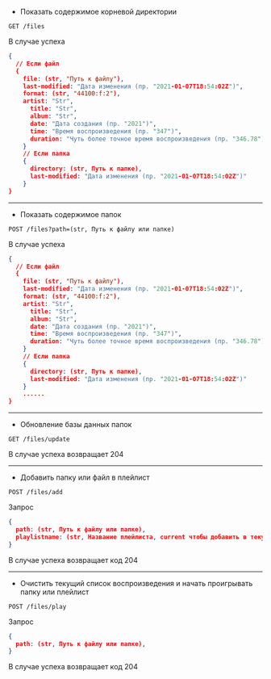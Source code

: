 - Показать содержимое корневой директории
```
GET /files
```
В случае успеха
```json
{
  // Если файл
  {
    file: (str, "Путь к файлу"),
    last-modified: "Дата изменения (пр. "2021-01-07T18:54:02Z")",
    format: (str, "44100:f:2"),
    artist: "Str",
	  title: "Str",
	  album: "Str",
	  date: "Дата создания (пр. "2021")",
	  time: "Время воспроизведения (пр. "347")",
	  duration: "Чуть более точное время воспроизведения (пр. "346.78")",
    }
    // Если папка
    {
      directory: (str, Путь к папке),
      last-modified: "Дата изменения (пр. "2021-01-07T18:54:02Z")"
    }
}
```

------------

- Показать содержимое папок

```
POST /files?path=(str, Путь к файлу или папке)
```
В случае успеха
```json
{
  // Если файл
  {
    file: (str, "Путь к файлу"),
    last-modified: "Дата изменения (пр. "2021-01-07T18:54:02Z")",
    format: (str, "44100:f:2"),
    artist: "Str",
	  title: "Str",
	  album: "Str",
	  date: "Дата создания (пр. "2021")",
	  time: "Время воспроизведения (пр. "347")",
	  duration: "Чуть более точное время воспроизведения (пр. "346.78")",
    }
    // Если папка
    {
      directory: (str, Путь к папке),
      last-modified: "Дата изменения (пр. "2021-01-07T18:54:02Z")"
    }
    ......
}
```

------------

- Обновление базы данных папок
```
GET /files/update
```
В случае успеха возвращает 204

------------

- Добавить папку или файл в плейлист
```
POST /files/add
```
Запрос
```json
{
  path: (str, Путь к файлу или папке),
  playlistname: (str, Название плейлиста, current чтобы добавить в текущий)
}
```
В случае успеха возвращает код 204

------------

- Очистить текущий список воспроизведения и начать проигрывать папку или плейлист
```
POST /files/play
```
Запрос
```json
{
  path: (str, Путь к файлу или папке),
}
```
В случае успеха возвращает код 204
